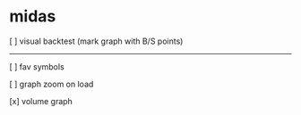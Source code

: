 # midas

[ ] visual backtest (mark graph with B/S points)

---

[ ] fav symbols

[ ] graph zoom on load 

[x] volume graph
